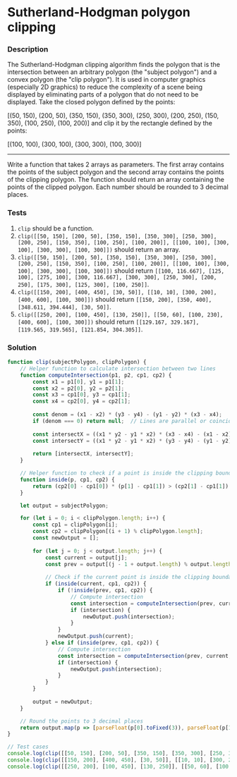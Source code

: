 # Sutherland-Hodgman polygon clipping

### Description

The Sutherland-Hodgman clipping algorithm finds the polygon that is the intersection between an arbitrary polygon (the "subject polygon") and a convex polygon (the "clip polygon"). It is used in computer graphics (especially 2D graphics) to reduce the complexity of a scene being displayed by eliminating parts of a polygon that do not need to be displayed. Take the closed polygon defined by the points:

[(50, 150), (200, 50), (350, 150), (350, 300), (250, 300), (200, 250), (150, 350), (100, 250), (100, 200)]
and clip it by the rectangle defined by the points:

[(100, 100), (300, 100), (300, 300), (100, 300)]

---

Write a function that takes 2 arrays as parameters. The first array contains the points of the subject polygon and the second array contains the points of the clipping polygon. The function should return an array containing the points of the clipped polygon. Each number should be rounded to 3 decimal places.

### Tests

1. `clip` should be a function.
2. `clip([[50, 150], [200, 50], [350, 150], [350, 300], [250, 300], [200, 250], [150, 350], [100, 250], [100, 200]], [[100, 100], [300, 100], [300, 300], [100, 300]])` should return an array.
3. `clip([[50, 150], [200, 50], [350, 150], [350, 300], [250, 300], [200, 250], [150, 350], [100, 250], [100, 200]], [[100, 100], [300, 100], [300, 300], [100, 300]])` should return `[[100, 116.667], [125, 100], [275, 100], [300, 116.667], [300, 300], [250, 300], [200, 250], [175, 300], [125, 300], [100, 250]]`.
4. `clip([[150, 200], [400, 450], [30, 50]], [[10, 10], [300, 200], [400, 600], [100, 300]])` should return `[[150, 200], [350, 400], [348.611, 394.444], [30, 50]]`.
5. `clip([[250, 200], [100, 450], [130, 250]], [[50, 60], [100, 230], [400, 600], [100, 300]])` should return `[[129.167, 329.167], [119.565, 319.565], [121.854, 304.305]]`.

### Solution

```javascript
function clip(subjectPolygon, clipPolygon) {
    // Helper function to calculate intersection between two lines
    function computeIntersection(p1, p2, cp1, cp2) {
        const x1 = p1[0], y1 = p1[1];
        const x2 = p2[0], y2 = p2[1];
        const x3 = cp1[0], y3 = cp1[1];
        const x4 = cp2[0], y4 = cp2[1];
        
        const denom = (x1 - x2) * (y3 - y4) - (y1 - y2) * (x3 - x4);
        if (denom === 0) return null;  // Lines are parallel or coincident
        
        const intersectX = ((x1 * y2 - y1 * x2) * (x3 - x4) - (x1 - x2) * (x3 * y4 - y3 * x4)) / denom;
        const intersectY = ((x1 * y2 - y1 * x2) * (y3 - y4) - (y1 - y2) * (x3 * y4 - y3 * x4)) / denom;
        
        return [intersectX, intersectY];
    }

    // Helper function to check if a point is inside the clipping boundary
    function inside(p, cp1, cp2) {
        return (cp2[0] - cp1[0]) * (p[1] - cp1[1]) > (cp2[1] - cp1[1]) * (p[0] - cp1[0]);
    }

    let output = subjectPolygon;

    for (let i = 0; i < clipPolygon.length; i++) {
        const cp1 = clipPolygon[i];
        const cp2 = clipPolygon[(i + 1) % clipPolygon.length];
        const newOutput = [];
        
        for (let j = 0; j < output.length; j++) {
            const current = output[j];
            const prev = output[(j - 1 + output.length) % output.length];
            
            // Check if the current point is inside the clipping boundary
            if (inside(current, cp1, cp2)) {
                if (!inside(prev, cp1, cp2)) {
                    // Compute intersection
                    const intersection = computeIntersection(prev, current, cp1, cp2);
                    if (intersection) {
                        newOutput.push(intersection);
                    }
                }
                newOutput.push(current);
            } else if (inside(prev, cp1, cp2)) {
                // Compute intersection
                const intersection = computeIntersection(prev, current, cp1, cp2);
                if (intersection) {
                    newOutput.push(intersection);
                }
            }
        }
        
        output = newOutput;
    }

    // Round the points to 3 decimal places
    return output.map(p => [parseFloat(p[0].toFixed(3)), parseFloat(p[1].toFixed(3))]);
}

// Test cases
console.log(clip([[50, 150], [200, 50], [350, 150], [350, 300], [250, 300], [200, 250], [150, 350], [100, 250], [100, 200]], [[100, 100], [300, 100], [300, 300], [100, 300]]));
console.log(clip([[150, 200], [400, 450], [30, 50]], [[10, 10], [300, 200], [400, 600], [100, 300]]));
console.log(clip([[250, 200], [100, 450], [130, 250]], [[50, 60], [100, 230], [400, 600], [100, 300]]));
```